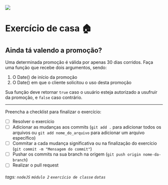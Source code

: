 ![](https://i.imgur.com/xG74tOh.png)

# Exercício de casa 🏠

## Ainda tá valendo a promoção?

Uma determinada promoção é válida por apenas 30 dias corridos. Faça uma função que recebe dois argumentos, sendo:
1. O Date() de início da promoção
2. O Date() em que o cliente solicitou o uso desta promoção

Sua função deve retornar `true` caso o usuário esteja autorizado a usufruir da promoção, e `false` caso contrário.

---

Preencha a checklist para finalizar o exercício:

- [ ] Resolver o exercício
- [ ] Adicionar as mudanças aos commits (`git add .` para adicionar todos os arquivos ou `git add nome_do_arquivo` para adicionar um arquivo específico)
- [ ] Commitar a cada mudança significativa ou na finalização do exercício (`git commit -m "Mensagem do commit"`)
- [ ] Pushar os commits na sua branch na origem (`git push origin nome-da-branch`)
- [ ] Realizar o pull request

###### tags: `nodeJS` `módulo 2` `exercício de classe` `datas`